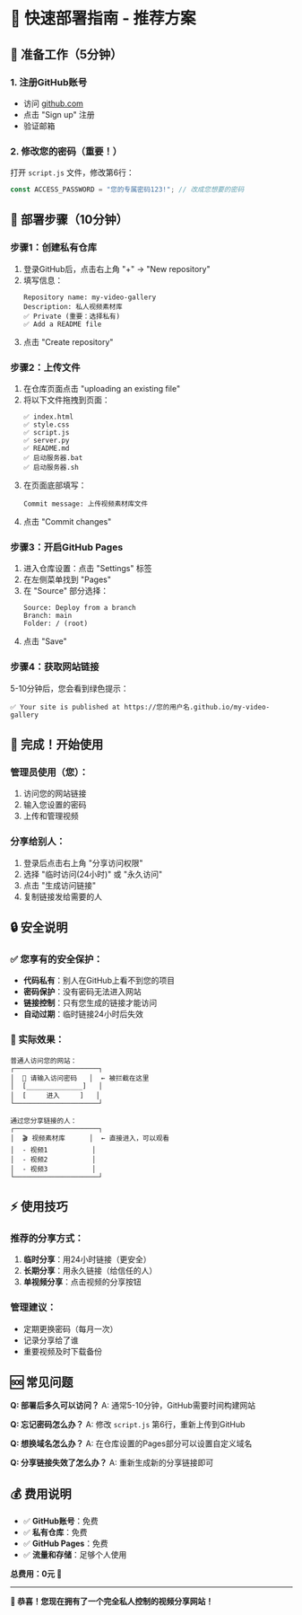 # 🚀 快速部署指南 - 推荐方案

## 📝 准备工作（5分钟）

### 1. 注册GitHub账号
- 访问 [github.com](https://github.com)
- 点击 "Sign up" 注册
- 验证邮箱

### 2. 修改您的密码（重要！）
打开 `script.js` 文件，修改第6行：
```javascript
const ACCESS_PASSWORD = "您的专属密码123!"; // 改成您想要的密码
```

## 🔧 部署步骤（10分钟）

### 步骤1：创建私有仓库
1. 登录GitHub后，点击右上角 "+" → "New repository"
2. 填写信息：
   ```
   Repository name: my-video-gallery
   Description: 私人视频素材库
   ✅ Private (重要：选择私有)
   ✅ Add a README file
   ```
3. 点击 "Create repository"

### 步骤2：上传文件
1. 在仓库页面点击 "uploading an existing file"
2. 将以下文件拖拽到页面：
   ```
   ✅ index.html
   ✅ style.css  
   ✅ script.js
   ✅ server.py
   ✅ README.md
   ✅ 启动服务器.bat
   ✅ 启动服务器.sh
   ```
3. 在页面底部填写：
   ```
   Commit message: 上传视频素材库文件
   ```
4. 点击 "Commit changes"

### 步骤3：开启GitHub Pages
1. 进入仓库设置：点击 "Settings" 标签
2. 在左侧菜单找到 "Pages"
3. 在 "Source" 部分选择：
   ```
   Source: Deploy from a branch
   Branch: main
   Folder: / (root)
   ```
4. 点击 "Save"

### 步骤4：获取网站链接
5-10分钟后，您会看到绿色提示：
```
✅ Your site is published at https://您的用户名.github.io/my-video-gallery
```

## 🎉 完成！开始使用

### 管理员使用（您）：
1. 访问您的网站链接
2. 输入您设置的密码
3. 上传和管理视频

### 分享给别人：
1. 登录后点击右上角 "分享访问权限"
2. 选择 "临时访问(24小时)" 或 "永久访问"
3. 点击 "生成访问链接"
4. 复制链接发给需要的人

## 🔒 安全说明

### ✅ 您享有的安全保护：
- **代码私有**：别人在GitHub上看不到您的项目
- **密码保护**：没有密码无法进入网站
- **链接控制**：只有您生成的链接才能访问
- **自动过期**：临时链接24小时后失效

### 🎯 实际效果：
```
普通人访问您的网站：
┌─────────────────────┐
│  🔐 请输入访问密码   │  ← 被拦截在这里
│  [______________]   │
│  [     进入     ]   │
└─────────────────────┘

通过您分享链接的人：
┌─────────────────────┐
│  🎬 视频素材库      │  ← 直接进入，可以观看
│  - 视频1           │
│  - 视频2           │
│  - 视频3           │
└─────────────────────┘
```

## ⚡ 使用技巧

### 推荐的分享方式：
1. **临时分享**：用24小时链接（更安全）
2. **长期分享**：用永久链接（给信任的人）
3. **单视频分享**：点击视频的分享按钮

### 管理建议：
- 定期更换密码（每月一次）
- 记录分享给了谁
- 重要视频及时下载备份

## 🆘 常见问题

**Q: 部署后多久可以访问？**
A: 通常5-10分钟，GitHub需要时间构建网站

**Q: 忘记密码怎么办？**
A: 修改 `script.js` 第6行，重新上传到GitHub

**Q: 想换域名怎么办？**
A: 在仓库设置的Pages部分可以设置自定义域名

**Q: 分享链接失效了怎么办？**
A: 重新生成新的分享链接即可

## 💰 费用说明

- ✅ **GitHub账号**：免费
- ✅ **私有仓库**：免费
- ✅ **GitHub Pages**：免费
- ✅ **流量和存储**：足够个人使用

**总费用：0元 🎉**

---

**🎊 恭喜！您现在拥有了一个完全私人控制的视频分享网站！** 
